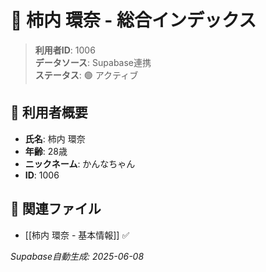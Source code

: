 # 🔄 柿内 環奈 - 総合インデックス

> **利用者ID**: 1006  
> **データソース**: Supabase連携  
> **ステータス**: 🟢 アクティブ

## 👤 利用者概要
- **氏名**: 柿内 環奈
- **年齢**: 28歳
- **ニックネーム**: かんなちゃん
- **ID**: 1006

## 📁 関連ファイル
- [[柿内 環奈 - 基本情報]] ✅

*Supabase自動生成: 2025-06-08*